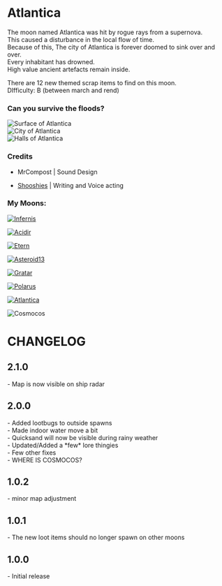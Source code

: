 # Atlantica
The moon named Atlantica was hit by rogue rays from a supernova. <br>
This caused a disturbance in the local flow of time. <br>
Because of this, The city of Atlantica is forever doomed to sink over and over. <br>
Every inhabitant has drowned. <br>
High value ancient artefacts remain inside. <br>

There are 12 new themed scrap items to find on this moon. <br>
DIfficulty: B (between march and rend)<br>

<h3>Can you survive the floods? </h3>

![Surface of Atlantica](https://i.ibb.co/hKrKrR4/Surface-of-atlantica.png) <br>
![City of Atlantica](https://i.ibb.co/xzMsqXP/City-of-atlantica.png) <br>
![Halls of Atlantica](https://i.ibb.co/GdsMrx1/halls-of-atlantica.png) <br>

<h3> Credits </h3>

- MrCompost | Sound Design <br>

- [Shooshies](https://www.twitch.tv/shooshies) | Writing and Voice acting

<h3> My Moons: </h3>

[![Infernis](https://media.discordapp.net/attachments/491893330192629762/1196253451361996800/icon.png?ex=65b6f4d8&is=65a47fd8&hm=0315e7204c7e59cab67fda7ffaac1980bc96a5063d00d6c4f136517a8a96e1d0&=&format=webp&quality=lossless)](https://thunderstore.io/c/lethal-company/p/Magic_Wesley/Infernis/) <br>

[![Acidir](https://media.discordapp.net/attachments/491893330192629762/1196253401068093621/icon.png?ex=65b6f4cc&is=65a47fcc&hm=9121cbead106336ad9cec5baa3195cd25f022290b7ca9892ab6711aa0bf3a9d3&=&format=webp&quality=lossless)](https://thunderstore.io/c/lethal-company/p/Magic_Wesley/Acidir/) <br>

[![Etern](https://media.discordapp.net/attachments/491893330192629762/1196253374174220358/icon.png?ex=65b6f4c5&is=65a47fc5&hm=9da77b2af3d94bd06adb6df45d857fceb5c2fccc7f623008cf93fbefbe05cee5&=&format=webp&quality=lossless)](https://thunderstore.io/c/lethal-company/p/Magic_Wesley/Etern/) <br>

[![Asteroid13](https://media.discordapp.net/attachments/491893330192629762/1204079727560622100/icon.png?ex=65d36da1&is=65c0f8a1&hm=9080c9505e51848101cbee9a6ca5d49c41db67be807831dabe714cc9957af94b&=&format=webp&quality=lossless&width=281&height=281)](https://thunderstore.io/c/lethal-company/p/Magic_Wesley/Asteroid13/) <br>

[![Gratar](https://media.discordapp.net/attachments/491893330192629762/1204080527100088420/icon.png?ex=65d36e60&is=65c0f960&hm=18dde8afb7b27fcba38fc0f30f6c7f9d7a61b157ee166905c9c5f61a4e03ef7e&=&format=webp&quality=lossless&width=281&height=281)](https://thunderstore.io/c/lethal-company/p/Magic_Wesley/Gratar/) <br>

[![Polarus](https://media.discordapp.net/attachments/491893330192629762/1204080327220269138/icon.png?ex=65d36e30&is=65c0f930&hm=269e870ab28219433aa222292113fbc2f0aa55a885e193e818acf32faf6ff1ea&=&format=webp&quality=lossless&width=281&height=281)](https://thunderstore.io/c/lethal-company/p/Magic_Wesley/Polarus/) <br>

[![Atlantica](https://media.discordapp.net/attachments/491893330192629762/1204080553939304479/icon.png?ex=65d36e66&is=65c0f966&hm=e937d9b939f0f048a1f600b3e2b05067e1593540ef28e85240078436c798910f&=&format=webp&quality=lossless&width=281&height=281)](https://thunderstore.io/c/lethal-company/p/Magic_Wesley/Atlantica/) <br>

![Cosmocos](https://media.discordapp.net/attachments/491893330192629762/1204497559075422208/icon.png?ex=65d4f2c4&is=65c27dc4&hm=4ad5919818a80c9f4e36dbc6a50c5701ac143f018c64ea2df57e6a89b6e8e2e1&=&format=webp&quality=lossless&width=281&height=281) <br>

# CHANGELOG
<h2>2.1.0</h2>
- Map is now visible on ship radar
<h2>2.0.0</h2>
- Added lootbugs to outside spawns <br>
- Made indoor water move a bit <br>
- Quicksand will now be visible during rainy weather <br>
- Updated/Added a *few* lore thingies <br>
- Few other fixes <br>
- WHERE IS COSMOCOS?
<h2>1.0.2</h2>
- minor map adjustment
<h2>1.0.1</h2>
- The new loot items should no longer spawn on other moons
<h2>1.0.0</h2>
- Initial release
